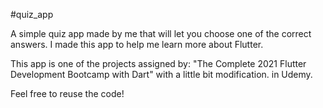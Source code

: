 #quiz_app

A simple quiz app made by me that will let you choose one of the correct answers.
I made this app to help me learn more about Flutter.

This app is one of the projects assigned by:
"The Complete 2021 Flutter Development Bootcamp with Dart" with a little bit modification.
in Udemy.

Feel free to reuse the code!